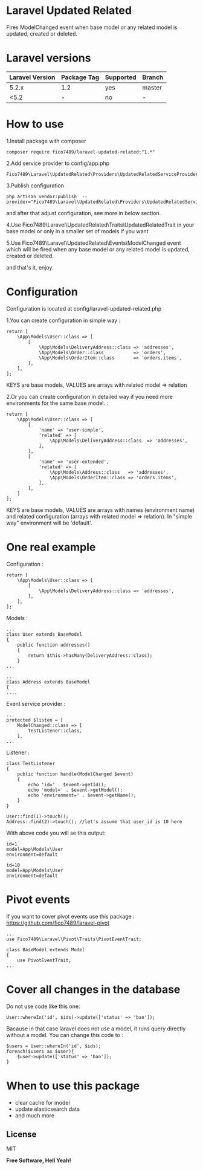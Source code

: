 # Laravel Updated Related

Fires ModelChanged event when base model or any related model is updated, created or deleted.

# Laravel versions

| Laravel Version | Package Tag | Supported | Branch
|-----------------|-------------|-----------|-----------|
| 5.2.x | 1.2 | yes | master
| <5.2 | - | no | -



# How to use

1.Install package with composer
```
composer require fico7489/laravel-updated-related:"1.*"
```
2.Add service provider to config/app.php
```
Fico7489\Laravel\UpdatedRelated\Providers\UpdatedRelatedServiceProvider::class
```
3.Publish configuration 
```
php artisan vendor:publish  --provider="Fico7489\Laravel\UpdatedRelated\Providers\UpdatedRelatedServiceProvider"
```
and after that adjust configuration, see more in below section.

4.Use Fico7489\Laravel\UpdatedRelated\Traits\UpdatedRelatedTrait in your base model or only in  a smaller set of models if you want

5.Use Fico7489\Laravel\UpdatedRelated\Events\ModelChanged event which will be fired when any base model or any related model is updated, created or deleted.

and that's it, enjoy.

# Configuration

Configuration is located at config/laravel-updated-related.php

1.You can create configuration in simple way : 

```
return [
    \App\Models\User::class => [
        [
            \App\Models\DeliveryAddress::class => 'addresses',
            \App\Models\Order::class           => 'orders',
            \App\Models\OrderItem::class       => 'orders.items',
        ],
    ],
];
```
KEYS are base models, VALUES are arrays with related model => relation

2.Or you can create configuration in detailed way if you need more environments for the same base model. : 

```
return [
    \App\Models\User::class => [
        [
            'name' => 'user-simple',
            'related' => [
                \App\Models\DeliveryAddress::class  => 'addresses',
            ],
        ],
        [
            'name' => 'user-extended',
            'related' => [
                \App\Models\Address::class   => 'addresses',
                \App\Models\OrderItem::class => 'orders.items',
            ],
        ],
    ]
];
```

KEYS are base models, VALUES are arrays with names (environment name) and related configuration (arrays with related model => relation). In "simple way" environment will be 'default'.


# One real example

Configuration :

```
return [
    \App\Models\User::class => [
        [
            \App\Models\DeliveryAddress::class => 'addresses',
        ],
    ],
];
```

Models :

```
...
class User extends BaseModel
{
    public function addresses()
    {
        return $this->hasMany(DeliveryAddress::class);
    }
...
```

```
...
class Address extends BaseModel
{
....
```

Event service provider :
```
...
protected $listen = [
    ModelChanged::class => [
        TestListener::class,
    ],
...
```

Listener :
```
class TestListener
{
    public function handle(ModelChanged $event)
    {
        echo 'id=' . $event->getId();
        echo 'model=' . $event->getModel();
        echo 'environment=' . $event->getName();
    }
}
```

```
User::find(1)->touch();
Address::find(2)->touch(); //let's assume that user_id is 10 here
```

With above code you will se this output:
```
id=1
model=App\Models\User
environment=default

id=10
model=App\Models\User
environment=default
```

# Pivot events
If you want to cover pivot events use this package : https://github.com/fico7489/laravel-pivot
```
...
use Fico7489\Laravel\Pivot\Traits\PivotEventTrait;

class BaseModel extends Model
{
    use PivotEventTrait;
...
```

# Cover all changes in the database

Do not use code like this one: 
```
User::whereIn('id', $ids)->update(['status' => 'ban']);
```
Bacause in that case laravel does not use a model, it runs query directly without a model. You can change this code to :
```
$users = User::whereIn('id', $ids);
foreach($users as $user){
    $user->update(['status' => 'ban']);
}
```

# When to use this package

* clear cache for model
* update elasticsearch data
* and much more

License
----

MIT


**Free Software, Hell Yeah!**
